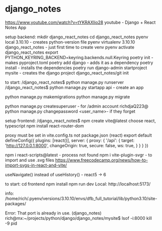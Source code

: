 # django_notes
https://www.youtube.com/watch?v=tYKRAXIio28
youtube - Django + React Notes App

setup backend:
mkdir django_react_notes
cd django_react_notes
pyenv local 3.10.10 - creates python-version file
pyenv virtualenv 3.10.10 django_react_notes - just first time to create venv
pyenv activate django_react_notes
export PYTHON_KEYRING_BACKEND=keyring.backends.null.Keyring
poetry init - makes pyproject.toml
poetry add django - adds it as a dependency
poetry install - installs the dependencies
poetry run django-admin startproject mysite - creates the django project
django_react_notes/git init

to start:
/django_react_notes$ python manage.py runserver
/django_react_notes$ python manage.py startapp api - create an app

python manage.py makemigrations
python manage.py migrate

python manage.py createsuperuser - for /admin account richdjaQ223@
python manage.py changepassword <user_name>- if they forget

setup frontend:
/django_react_notes$ npm create vite@latest
choose react, typescript
npm install react-router-dom

proxy must be set in vite.config.ts not package.json (react)
export default defineConfig({
  plugins: [react()],
  server: {
    proxy: {
      '/api': {
        target: 'http://127.0.0.1:8000',
        changeOrigin: true,
        secure: false,
        ws: true,
      }
    }
  }
})


npm i react-scripts@latest - process not found
npm i vite-plugin-svgr - to import and use .svg files
https://www.freecodecamp.org/news/how-to-import-svgs-in-react-and-vite/

useNavigate() instead of useHistory() - react5 -> 6

to start:
cd frontend
npm install
npm run dev
Local:   http://localhost:5173/

info:
/home/rich/.pyenv/versions/3.10.10/envs/dfb_full_tutorial/lib/python3.10/site-packages/

Error: That port is already in use.
(django_notes) rich@mx:~/projects/python/django/django_notes/mysite$ lsof -i:8000
kill -9 pid
